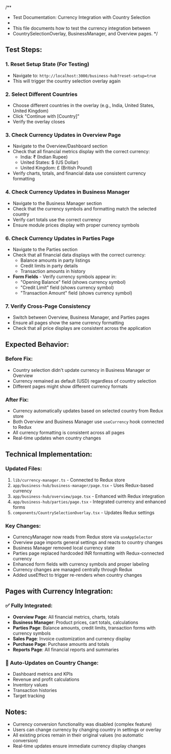 /**
 * Test Documentation: Currency Integration with Country Selection
 * 
 * This file documents how to test the currency integration between
 * CountrySelectionOverlay, BusinessManager, and Overview pages.
 */

## Test Steps:

### 1. Reset Setup State (For Testing)
- Navigate to: `http://localhost:3000/business-hub?reset-setup=true`
- This will trigger the country selection overlay again

### 2. Select Different Countries
- Choose different countries in the overlay (e.g., India, United States, United Kingdom)
- Click "Continue with [Country]"
- Verify the overlay closes

### 3. Check Currency Updates in Overview Page
- Navigate to the Overview/Dashboard section
- Check that all financial metrics display with the correct currency:
  - India: ₹ (Indian Rupee)
  - United States: $ (US Dollar)  
  - United Kingdom: £ (British Pound)
- Verify charts, totals, and financial data use consistent currency formatting

### 4. Check Currency Updates in Business Manager
- Navigate to the Business Manager section
- Check that the currency symbols and formatting match the selected country
- Verify cart totals use the correct currency
- Ensure module prices display with proper currency symbols

### 6. Check Currency Updates in Parties Page
- Navigate to the Parties section
- Check that all financial data displays with the correct currency:
  - Balance amounts in party listings
  - Credit limits in party details
  - Transaction amounts in history
- **Form Fields** - Verify currency symbols appear in:
  - "Opening Balance" field (shows currency symbol)
  - "Credit Limit" field (shows currency symbol)
  - "Transaction Amount" field (shows currency symbol)

### 7. Verify Cross-Page Consistency
- Switch between Overview, Business Manager, and Parties pages
- Ensure all pages show the same currency formatting
- Check that all price displays are consistent across the application

## Expected Behavior:

### Before Fix:
- Country selection didn't update currency in Business Manager or Overview
- Currency remained as default (USD) regardless of country selection
- Different pages might show different currency formats

### After Fix:
- Currency automatically updates based on selected country from Redux store
- Both Overview and Business Manager use `useCurrency` hook connected to Redux
- All currency formatting is consistent across all pages
- Real-time updates when country changes

## Technical Implementation:

### Updated Files:
1. `lib/currency-manager.ts` - Connected to Redux store
2. `app/business-hub/business-manager/page.tsx` - Uses Redux-based currency
3. `app/business-hub/overview/page.tsx` - Enhanced with Redux integration  
4. `app/business-hub/parties/page.tsx` - Integrated currency and enhanced forms
5. `components/CountrySelectionOverlay.tsx` - Updates Redux settings

### Key Changes:
- CurrencyManager now reads from Redux store via `useAppSelector`
- Overview page imports general settings and reacts to country changes
- Business Manager removed local currency state
- Parties page replaced hardcoded INR formatting with Redux-connected currency
- Enhanced form fields with currency symbols and proper labeling
- Currency changes are managed centrally through Redux
- Added useEffect to trigger re-renders when country changes

## Pages with Currency Integration:

### ✅ Fully Integrated:
- **Overview Page**: All financial metrics, charts, totals
- **Business Manager**: Product prices, cart totals, calculations
- **Parties Page**: Balance amounts, credit limits, transaction forms with currency symbols
- **Sales Page**: Invoice customization and currency display
- **Purchase Page**: Purchase amounts and totals
- **Reports Page**: All financial reports and summaries

### 🔄 Auto-Updates on Country Change:
- Dashboard metrics and KPIs
- Revenue and profit calculations
- Inventory values
- Transaction histories
- Target tracking

## Notes:
- Currency conversion functionality was disabled (complex feature)
- Users can change currency by changing country in settings or overlay
- All existing prices remain in their original values (no automatic conversion)
- Real-time updates ensure immediate currency display changes
